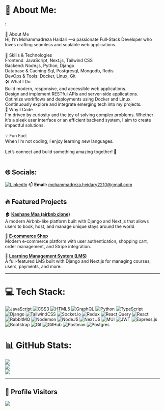 # 💫 About Me:
:<br><br>👋 About Me<br>Hi, I’m Mohammadreza Haidari —a passionate Full-Stack Developer who loves crafting seamless and scalable web applications.<br><br>🚀 Skills & Technologies<br>Frontend: JavaScript, Next.js, Tailwind CSS<br>Backend: Node.js, Python, Django<br>Database & Caching:Sql, Postgresql, Mongodb, Redis<br>DevOps & Tools: Docker, Linux, Git<br>🛠️ What I Do<br>Build modern, responsive, and accessible web applications.<br>Design and implement RESTful APIs and server-side applications.<br>Optimize workflows and deployments using Docker and Linux.<br>Continuously explore and integrate emerging tech into my projects.<br>🌟 Why I Code<br>I'm driven by curiosity and the joy of solving complex problems. Whether it's a sleek user interface or an efficient backend system, I aim to create impactful solutions.<br><br>💡 Fun Fact<br>When I’m not coding, I enjoy learning new languages.<br><br>Let’s connect and build something amazing together! 🚀<br><br>


## 🌐 Socials:
[![LinkedIn](https://img.shields.io/badge/LinkedIn-%230077B5.svg?logo=linkedin&logoColor=white)](https://linkedin.com/in/www.linkedin.com/in/mohammadreza-haidari) 
📫 **Email:** mohammadreza.heidary2210@gmail.com

## 🔥 Featured Projects
🏠 **[Kashane Maa (airbnb clone)](https://kashane-frontend.vercel.app/)**  
A modern Airbnb-like platform built with Django and Next.js that allows users to book, host, and manage unique stays around the world.

🛒 **[E-commerce Shop](https://rose-shop-sepia.vercel.app/)**  
Modern e-commerce platform with user authentication, shopping cart, order management, and Stripe integration.

🚀 **[Learning Management System (LMS)](https://frontend-lms-837l.vercel.app/)**  
A full-featured LMS built with Django and Next.js for managing courses, users, payments, and more.



---
# 💻 Tech Stack:
![JavaScript](https://img.shields.io/badge/javascript-%23323330.svg?style=for-the-badge&logo=javascript&logoColor=%23F7DF1E) ![CSS3](https://img.shields.io/badge/css3-%231572B6.svg?style=for-the-badge&logo=css3&logoColor=white) ![HTML5](https://img.shields.io/badge/html5-%23E34F26.svg?style=for-the-badge&logo=html5&logoColor=white) ![GraphQL](https://img.shields.io/badge/-GraphQL-E10098?style=for-the-badge&logo=graphql&logoColor=white) ![Python](https://img.shields.io/badge/python-3670A0?style=for-the-badge&logo=python&logoColor=ffdd54) ![TypeScript](https://img.shields.io/badge/typescript-%23007ACC.svg?style=for-the-badge&logo=typescript&logoColor=white) ![Django](https://img.shields.io/badge/django-%23092E20.svg?style=for-the-badge&logo=django&logoColor=white) ![TailwindCSS](https://img.shields.io/badge/tailwindcss-%2338B2AC.svg?style=for-the-badge&logo=tailwind-css&logoColor=white) ![Socket.io](https://img.shields.io/badge/Socket.io-black?style=for-the-badge&logo=socket.io&badgeColor=010101) ![Redux](https://img.shields.io/badge/redux-%23593d88.svg?style=for-the-badge&logo=redux&logoColor=white) ![React Query](https://img.shields.io/badge/-React%20Query-FF4154?style=for-the-badge&logo=react%20query&logoColor=white) ![React](https://img.shields.io/badge/react-%2320232a.svg?style=for-the-badge&logo=react&logoColor=%2361DAFB) ![RabbitMQ](https://img.shields.io/badge/rabbitmq-FF6600?style=for-the-badge&logo=rabbitmq&logoColor=white) ![Nodemon](https://img.shields.io/badge/NODEMON-%23323330.svg?style=for-the-badge&logo=nodemon&logoColor=%BBDEAD) ![NodeJS](https://img.shields.io/badge/node.js-6DA55F?style=for-the-badge&logo=node.js&logoColor=white) ![Next JS](https://img.shields.io/badge/Next-black?style=for-the-badge&logo=next.js&logoColor=white) ![MUI](https://img.shields.io/badge/MUI-%230081CB.svg?style=for-the-badge&logo=mui&logoColor=white) ![JWT](https://img.shields.io/badge/JWT-black?style=for-the-badge&logo=JSON%20web%20tokens) ![Express.js](https://img.shields.io/badge/express.js-%23404d59.svg?style=for-the-badge&logo=express&logoColor=%2361DAFB) ![Bootstrap](https://img.shields.io/badge/bootstrap-%238511FA.svg?style=for-the-badge&logo=bootstrap&logoColor=white) ![Git](https://img.shields.io/badge/git-%23F05033.svg?style=for-the-badge&logo=git&logoColor=white) ![GitHub](https://img.shields.io/badge/github-%23121011.svg?style=for-the-badge&logo=github&logoColor=white) ![Postman](https://img.shields.io/badge/Postman-FF6C37?style=for-the-badge&logo=postman&logoColor=white) ![Postgres](https://img.shields.io/badge/postgres-%23316192.svg?style=for-the-badge&logo=postgresql&logoColor=white)
# 📊 GitHub Stats:
![](https://github-readme-stats.vercel.app/api?username=mohammad0087&theme=dark&hide_border=false&include_all_commits=true&count_private=true)<br/>
![](https://github-readme-streak-stats.herokuapp.com/?user=mohammad0087&theme=dark&hide_border=false)<br/>
![](https://github-readme-stats.vercel.app/api/top-langs/?username=mohammad0087&theme=dark&hide_border=false&include_all_commits=true&count_private=true&layout=compact)

---






## 🧭 Profile Visitors
[![](https://visitcount.itsvg.in/api?id=mohammad0087&icon=0&color=0)](https://visitcount.itsvg.in)
